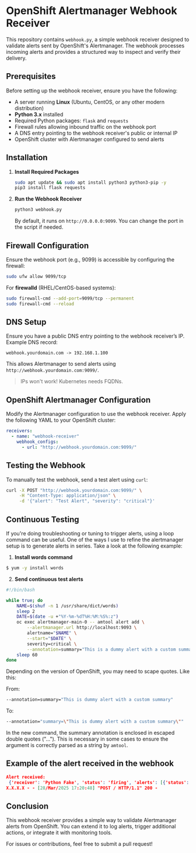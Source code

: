 # OpenShift Alertmanager Webhook Receiver

This repository contains `webhook.py`, a simple webhook receiver designed to validate alerts sent by OpenShift's Alertmanager. The webhook processes incoming alerts and provides a structured way to inspect and verify their delivery.


## Prerequisites

Before setting up the webhook receiver, ensure you have the following:

- A server running **Linux** (Ubuntu, CentOS, or any other modern distribution)
- **Python 3.x** installed
- Required Python packages: `flask` and `requests`
- Firewall rules allowing inbound traffic on the webhook port
- A DNS entry pointing to the webhook receiver's public or internal IP
- OpenShift cluster with Alertmanager configured to send alerts


## Installation

1. **Install Required Packages**

   ```sh
   sudo apt update && sudo apt install python3 python3-pip -y
   pip3 install flask requests
   ```

2. **Run the Webhook Receiver**

   ```sh
   python3 webhook.py
   ```

   By default, it runs on `http://0.0.0.0:9099`. You can change the port in the script if needed.


## Firewall Configuration

Ensure the webhook port (e.g., 9099) is accessible by configuring the firewall:

```sh
sudo ufw allow 9099/tcp
```

For **firewalld** (RHEL/CentOS-based systems):

```sh
sudo firewall-cmd --add-port=9099/tcp --permanent
sudo firewall-cmd --reload
```


## DNS Setup

Ensure you have a public DNS entry pointing to the webhook receiver’s IP. Example DNS record:

```
webhook.yourdomain.com -> 192.168.1.100
```

This allows Alertmanager to send alerts using `http://webhook.yourdomain.com:9099/`.

> IPs won't work! Kubernetes needs FQDNs.


## OpenShift Alertmanager Configuration

Modify the Alertmanager configuration to use the webhook receiver. Apply the following YAML to your OpenShift cluster:

```yaml
receivers:
  - name: "webhook-receiver"
    webhook_configs:
      - url: "http://webhook.yourdomain.com:9099/"
```


## Testing the Webhook

To manually test the webhook, send a test alert using `curl`:

```sh
curl -X POST "http://webhook.yourdomain.com:9099/" \
     -H "Content-Type: application/json" \
     -d '{"alert": "Test Alert", "severity": "critical"}'
```


## Continuous Testing

If you're doing troubleshooting or tuning to trigger alerts, using a loop command can be useful. One of the ways I use to refine the alertmanager setup is to generate alerts in series. Take a look at the following example:

1. **Install words command**

```sh
$ yum -y install words
```

2. **Send continuous test alerts**

```sh
#!/bin/bash

while true; do
    NAME=$(shuf -n 1 /usr/share/dict/words)
    sleep 2
    DATE=$(date -u +"%Y-%m-%dT%H:%M:%S%:z")
    oc exec alertmanager-main-0 -- amtool alert add \
        --alertmanager.url http://localhost:9093 \
        alertname="$NAME" \
        --start="$DATE" \
        severity=critical \
        --annotation=summary="This is a dummy alert with a custom summary"
    sleep 60
done

```

Depending on the version of OpenShift, you may need to scape quotes. Like this:

From:

```sh
--annotation=summary="This is dummy alert with a custom summary"
```

To:

```sh
--annotation="summary=\"This is dummy alert with a custom summary\""
```

In the new command, the summary annotation is enclosed in escaped double quotes (\"...\"). This is necessary in some cases to ensure the argument is correctly parsed as a string by `amtool`.


## Example of the alert received in the webhook

```json
Alert received:
 {'receiver': 'Python Fake', 'status': 'firing', 'alerts': [{'status': 'firing', 'labels': {'alertname': 'ireful', 'severity': 'info'}, 'annotations': {'summary': 'This is dummy alert with a custom summary'}, 'startsAt': '2025-03-28T20:19:45Z', 'endsAt': '0001-01-01T00:00:00Z', 'generatorURL': '', 'fingerprint': '4724e6df27b318d6'}], 'groupLabels': {}, 'commonLabels': {'alertname': 'ireful', 'severity': 'info'}, 'commonAnnotations': {'summary': 'This is dummy alert with a custom summary'}, 'externalURL': 'https://console-openshift-console.apps.example.domain.com/monitoring', 'version': '4', 'groupKey': '{}/{severity="info"}:{}', 'truncatedAlerts': 0}
X.X.X.X - - [28/Mar/2025 17:20:48] "POST / HTTP/1.1" 200 -
```


## Conclusion

This webhook receiver provides a simple way to validate Alertmanager alerts from OpenShift. You can extend it to log alerts, trigger additional actions, or integrate it with monitoring tools.

For issues or contributions, feel free to submit a pull request!
